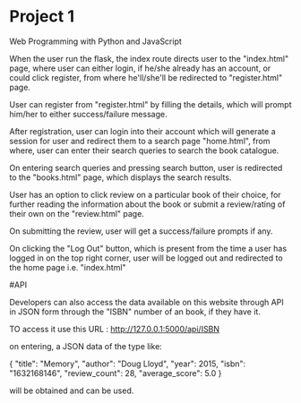 # Project 1

Web Programming with Python and JavaScript


When the user run the flask, the index route directs user to the "index.html" page, where user can either login, if he/she already has an account, or could click register, from where he'll/she'll be redirected to "register.html" page.

User can register from "register.html" by filling the details, which will prompt him/her to either success/failure message.

After registration, user can login into their account which will generate a session for user and redirect them to a search page "home.html", from where, user can enter their search queries to search the book catalogue.

On entering search queries and pressing search button, user is redirected to the "books.html" page, which displays the search results.

User has an option to click review on a particular book of their choice, for further reading the information about the book or submit a review/rating of their own on the "review.html" page.

On submitting the review, user will get a success/failure prompts if any.

On clicking the "Log Out" button, which is present from the time a user has logged in on the top right corner, user will be logged out and redirected to the home page i.e. "index.html"



#API

Developers can also access the data available on this website through API in JSON form through the "ISBN" number of an book, if they have it.

TO access it use this URL : http://127.0.0.1:5000/api/ISBN

on entering, a JSON data of the type like:

{
    "title": "Memory",
    "author": "Doug Lloyd",
    "year": 2015,
    "isbn": "1632168146",
    "review_count": 28,
    "average_score": 5.0
}

will be obtained and can be used.